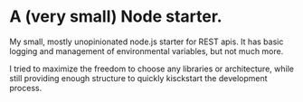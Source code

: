 # A (very small) Node starter.

My small, mostly unopinionated node.js starter for REST apis.
It has basic logging and management of environmental variables, but not much more.

I tried to maximize the freedom to choose any libraries or architecture, while still providing enough structure to quickly kisckstart the development process.

